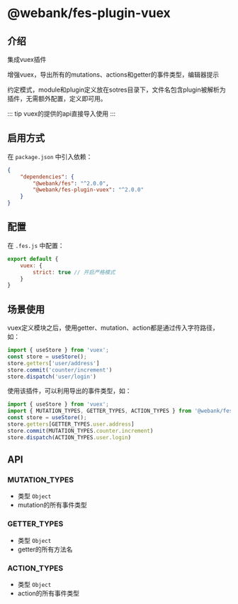 # @webank/fes-plugin-vuex
## 介绍
集成vuex插件

增强vuex，导出所有的mutations、actions和getter的事件类型，编辑器提示

约定模式，module和plugin定义放在sotres目录下，文件名包含plugin被解析为插件，无需额外配置，定义即可用。

::: tip
vuex的提供的api直接导入使用
:::
## 启用方式
在 `package.json` 中引入依赖：
```json
{
    "dependencies": {
        "@webank/fes": "^2.0.0",
        "@webank/fes-plugin-vuex": "^2.0.0"
    }
}
```

## 配置
在 `.fes.js` 中配置：
```js
export default {
    vuex: {
        strict: true // 开启严格模式
    }
}
```

## 场景使用
vuex定义模块之后，使用getter、mutation、action都是通过传入字符路径，如：
```js
import { useStore } from 'vuex';
const store = useStore();
store.getters['user/address']
store.commit('counter/increment')
store.dispatch('user/login')
```

使用该插件，可以利用导出的事件类型，如：
```js
import { useStore } from 'vuex';
import { MUTATION_TYPES, GETTER_TYPES, ACTION_TYPES } from '@webank/fes';
const store = useStore();
store.getters[GETTER_TYPES.user.address]
store.commit(MUTATION_TYPES.counter.increment)
store.dispatch(ACTION_TYPES.user.login)
```
## API
### MUTATION_TYPES
* 类型 `Object`
* mutation的所有事件类型
 
### GETTER_TYPES
* 类型 `Object`
* getter的所有方法名
### ACTION_TYPES
* 类型 `Object`
* action的所有事件类型
